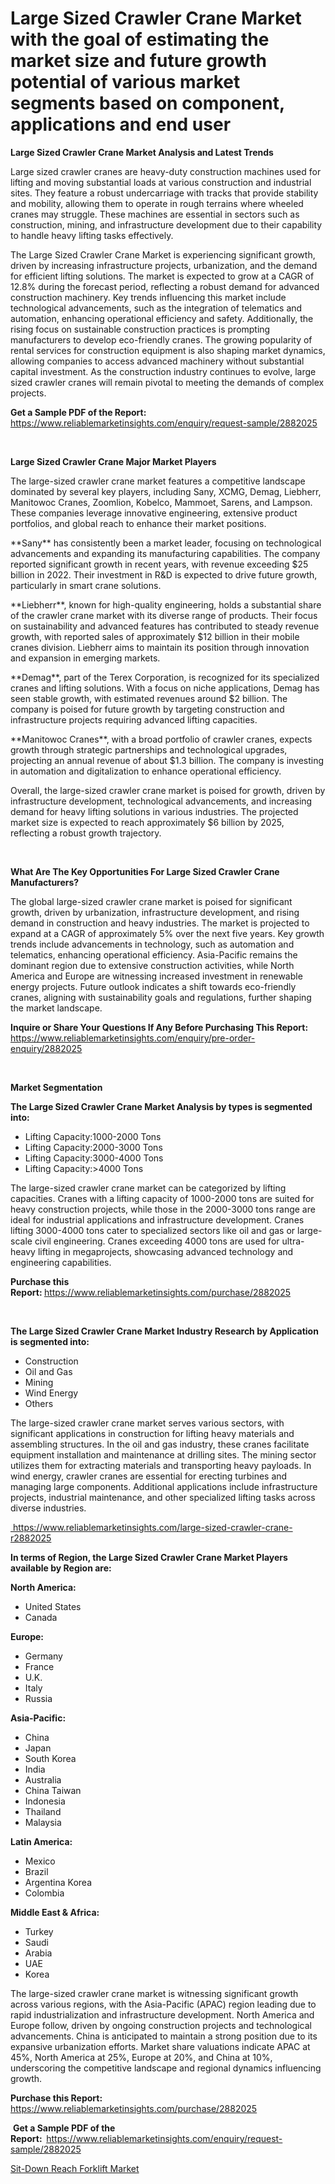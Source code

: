 <p><h1>Large Sized Crawler Crane Market with the goal of estimating the market size and future growth potential of various market segments based on component, applications and end user</h1></p><p><strong>Large Sized Crawler Crane Market Analysis and Latest Trends</strong></p>
<p><p>Large sized crawler cranes are heavy-duty construction machines used for lifting and moving substantial loads at various construction and industrial sites. They feature a robust undercarriage with tracks that provide stability and mobility, allowing them to operate in rough terrains where wheeled cranes may struggle. These machines are essential in sectors such as construction, mining, and infrastructure development due to their capability to handle heavy lifting tasks effectively.</p><p>The Large Sized Crawler Crane Market is experiencing significant growth, driven by increasing infrastructure projects, urbanization, and the demand for efficient lifting solutions. The market is expected to grow at a CAGR of 12.8% during the forecast period, reflecting a robust demand for advanced construction machinery. Key trends influencing this market include technological advancements, such as the integration of telematics and automation, enhancing operational efficiency and safety. Additionally, the rising focus on sustainable construction practices is prompting manufacturers to develop eco-friendly cranes. The growing popularity of rental services for construction equipment is also shaping market dynamics, allowing companies to access advanced machinery without substantial capital investment. As the construction industry continues to evolve, large sized crawler cranes will remain pivotal to meeting the demands of complex projects.</p></p>
<p><strong>Get a Sample PDF of the Report:&nbsp;</strong> <a href="https://www.reliablemarketinsights.com/enquiry/request-sample/2882025?utm_campaign=3036&utm_medium=2&utm_source=Github&utm_content=ia&utm_term=12032025&utm_id=large-sized-crawler-crane">https://www.reliablemarketinsights.com/enquiry/request-sample/2882025</a></p>
<p>&nbsp;</p>
<p><strong>Large Sized Crawler Crane Major Market Players</strong></p>
<p><p>The large-sized crawler crane market features a competitive landscape dominated by several key players, including Sany, XCMG, Demag, Liebherr, Manitowoc Cranes, Zoomlion, Kobelco, Mammoet, Sarens, and Lampson. These companies leverage innovative engineering, extensive product portfolios, and global reach to enhance their market positions.</p><p>**Sany** has consistently been a market leader, focusing on technological advancements and expanding its manufacturing capabilities. The company reported significant growth in recent years, with revenue exceeding $25 billion in 2022. Their investment in R&D is expected to drive future growth, particularly in smart crane solutions.</p><p>**Liebherr**, known for high-quality engineering, holds a substantial share of the crawler crane market with its diverse range of products. Their focus on sustainability and advanced features has contributed to steady revenue growth, with reported sales of approximately $12 billion in their mobile cranes division. Liebherr aims to maintain its position through innovation and expansion in emerging markets.</p><p>**Demag**, part of the Terex Corporation, is recognized for its specialized cranes and lifting solutions. With a focus on niche applications, Demag has seen stable growth, with estimated revenues around $2 billion. The company is poised for future growth by targeting construction and infrastructure projects requiring advanced lifting capacities.</p><p>**Manitowoc Cranes**, with a broad portfolio of crawler cranes, expects growth through strategic partnerships and technological upgrades, projecting an annual revenue of about $1.3 billion. The company is investing in automation and digitalization to enhance operational efficiency.</p><p>Overall, the large-sized crawler crane market is poised for growth, driven by infrastructure development, technological advancements, and increasing demand for heavy lifting solutions in various industries. The projected market size is expected to reach approximately $6 billion by 2025, reflecting a robust growth trajectory.</p></p>
<p>&nbsp;</p>
<p><strong>What Are The Key Opportunities For Large Sized Crawler Crane Manufacturers?</strong></p>
<p><p>The global large-sized crawler crane market is poised for significant growth, driven by urbanization, infrastructure development, and rising demand in construction and heavy industries. The market is projected to expand at a CAGR of approximately 5% over the next five years. Key growth trends include advancements in technology, such as automation and telematics, enhancing operational efficiency. Asia-Pacific remains the dominant region due to extensive construction activities, while North America and Europe are witnessing increased investment in renewable energy projects. Future outlook indicates a shift towards eco-friendly cranes, aligning with sustainability goals and regulations, further shaping the market landscape.</p></p>
<p><strong>Inquire or Share Your Questions If Any Before Purchasing This Report:</strong> <a href="https://www.reliablemarketinsights.com/enquiry/pre-order-enquiry/2882025?utm_campaign=3036&utm_medium=2&utm_source=Github&utm_content=ia&utm_term=12032025&utm_id=large-sized-crawler-crane">https://www.reliablemarketinsights.com/enquiry/pre-order-enquiry/2882025</a></p>
<p>&nbsp;</p>
<p><strong>Market Segmentation</strong></p>
<p><strong>The Large Sized Crawler Crane Market Analysis by types is segmented into:</strong></p>
<p><ul><li>Lifting Capacity:1000-2000 Tons</li><li>Lifting Capacity:2000-3000 Tons</li><li>Lifting Capacity:3000-4000 Tons</li><li>Lifting Capacity:>4000 Tons</li></ul></p>
<p><p>The large-sized crawler crane market can be categorized by lifting capacities. Cranes with a lifting capacity of 1000-2000 tons are suited for heavy construction projects, while those in the 2000-3000 tons range are ideal for industrial applications and infrastructure development. Cranes lifting 3000-4000 tons cater to specialized sectors like oil and gas or large-scale civil engineering. Cranes exceeding 4000 tons are used for ultra-heavy lifting in megaprojects, showcasing advanced technology and engineering capabilities.</p></p>
<p><strong>Purchase this Report:&nbsp;</strong><a href="https://www.reliablemarketinsights.com/purchase/2882025?utm_campaign=3036&utm_medium=2&utm_source=Github&utm_content=ia&utm_term=12032025&utm_id=large-sized-crawler-crane">https://www.reliablemarketinsights.com/purchase/2882025</a></p>
<p>&nbsp;</p>
<p><strong>The Large Sized Crawler Crane Market Industry Research by Application is segmented into:</strong></p>
<p><ul><li>Construction</li><li>Oil and Gas</li><li>Mining</li><li>Wind Energy</li><li>Others</li></ul></p>
<p><p>The large-sized crawler crane market serves various sectors, with significant applications in construction for lifting heavy materials and assembling structures. In the oil and gas industry, these cranes facilitate equipment installation and maintenance at drilling sites. The mining sector utilizes them for extracting materials and transporting heavy payloads. In wind energy, crawler cranes are essential for erecting turbines and managing large components. Additional applications include infrastructure projects, industrial maintenance, and other specialized lifting tasks across diverse industries.</p></p>
<p><a href="https://www.reliablemarketinsights.com/large-sized-crawler-crane-r2882025?utm_campaign=3036&utm_medium=2&utm_source=Github&utm_content=ia&utm_term=12032025&utm_id=large-sized-crawler-crane">&nbsp;https://www.reliablemarketinsights.com/large-sized-crawler-crane-r2882025</a></p>
<p><strong>In terms of Region, the Large Sized Crawler Crane Market Players available by Region are:</strong></p>
<p>
    <p> <strong> North America: </strong>
        <ul>
            <li>United States</li>
            <li>Canada</li>
        </ul>
        </p> 
    <p> <strong> Europe: </strong>
        <ul>
            <li>Germany</li>
            <li>France</li>
            <li>U.K.</li>
            <li>Italy</li>
            <li>Russia</li>
        </ul>
        </p> 
    <p> <strong> Asia-Pacific: </strong>
        <ul>
            <li>China</li>
            <li>Japan</li>
            <li>South Korea</li>
            <li>India</li>
            <li>Australia</li>
            <li>China Taiwan</li>
            <li>Indonesia</li>
            <li>Thailand</li>
            <li>Malaysia</li>
        </ul>
        </p> 
    <p> <strong> Latin America: </strong>
        <ul>
            <li>Mexico</li>
            <li>Brazil</li>
            <li>Argentina Korea</li>
            <li>Colombia</li>
        </ul>
        </p> 
    <p> <strong> Middle East & Africa: </strong>
        <ul>
            <li>Turkey</li>
            <li>Saudi</li>
            <li>Arabia</li>
            <li>UAE</li>
            <li>Korea</li>
        </ul>
    </p>
    </p>
<p><p>The large-sized crawler crane market is witnessing significant growth across various regions, with the Asia-Pacific (APAC) region leading due to rapid industrialization and infrastructure development. North America and Europe follow, driven by ongoing construction projects and technological advancements. China is anticipated to maintain a strong position due to its expansive urbanization efforts. Market share valuations indicate APAC at 45%, North America at 25%, Europe at 20%, and China at 10%, underscoring the competitive landscape and regional dynamics influencing growth.</p></p>
<p><strong>Purchase this Report: </strong><a href="https://www.reliablemarketinsights.com/purchase/2882025?utm_campaign=3036&utm_medium=2&utm_source=Github&utm_content=ia&utm_term=12032025&utm_id=large-sized-crawler-crane">https://www.reliablemarketinsights.com/purchase/2882025</a></p>
<p>&nbsp;<strong>Get a Sample PDF of the Report:&nbsp;&nbsp;</strong><a href="https://www.reliablemarketinsights.com/enquiry/request-sample/2882025?utm_campaign=3036&utm_medium=2&utm_source=Github&utm_content=ia&utm_term=12032025&utm_id=large-sized-crawler-crane">https://www.reliablemarketinsights.com/enquiry/request-sample/2882025</a></p>
<p><strong></strong></p>
<p><p><a href="https://github.com/scaseiargas/Market-Research-Report-List-1/blob/main/sit-down-reach-forklift-market.md?utm_campaign=3036&utm_medium=2&utm_source=Github&utm_content=ia&utm_term=12032025&utm_id=large-sized-crawler-crane">Sit-Down Reach Forklift Market</a></p></p>